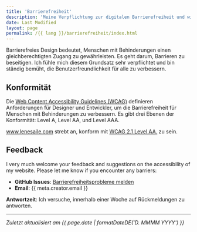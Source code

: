 ```yaml
---
title: 'Barrierefreiheit'
description: 'Meine Verpflichtung zur digitalen Barrierefreiheit und wie man Barrierefreiheitsprobleme melden kann.'
date: Last Modified
layout: page
permalink: /{{ lang }}/barrierefreiheit/index.html
---
```


Barrierefreies Design bedeutet, Menschen mit Behinderungen einen gleichberechtigten Zugang zu gewährleisten. Es geht darum, Barrieren zu beseitigen. Ich fühle mich diesem Grundsatz sehr verpflichtet und bin ständig bemüht, die Benutzerfreundlichkeit für alle zu verbessern.

## Konformität

Die [Web Content Accessibility Guidelines (WCAG)](https://www.w3.org/WAI/standards-guidelines/wcag/) definieren Anforderungen für Designer und Entwickler, um die Barrierefreiheit für Menschen mit Behinderungen zu verbessern. Es gibt drei Ebenen der Konformität: Level A, Level AA, und Level AAA.

www.lenesaile.com strebt an, konform mit [WCAG 2.1 Level AA.](https://www.w3.org/WAI/standards-guidelines/wcag/) zu sein.

## Feedback

I very much welcome your feedback and suggestions on the accessibility of my website.
Please let me know if you encounter any barriers:

- **GitHub Issues**: [Barrierefreiheitsprobleme melden](https://github.com/madrilene/lenesaile.com/issues)
- **Email**: {{ meta.creator.email }}

**Antwortzeit**: Ich versuche, innerhalb einer Woche auf Rückmeldungen zu antworten.

---

*Zuletzt aktualisiert am {{ page.date | formatDateDE('D. MMMM YYYY') }}*
